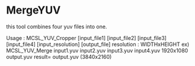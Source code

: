 # MergeYUV
this tool combines four yuv files into one.


Usage : 
MCSL_YUV_Cropper [input_file1] [input_file2] [input_file3] [input_file4] [input_resolution] [output_file]
resolution : WIDTHxHEIGHT
ex) MCSL_YUV_Merge input1.yuv input2.yuv input3.yuv input4.yuv 1920x1080 output.yuv
result= output.yuv (3840x2160) 
